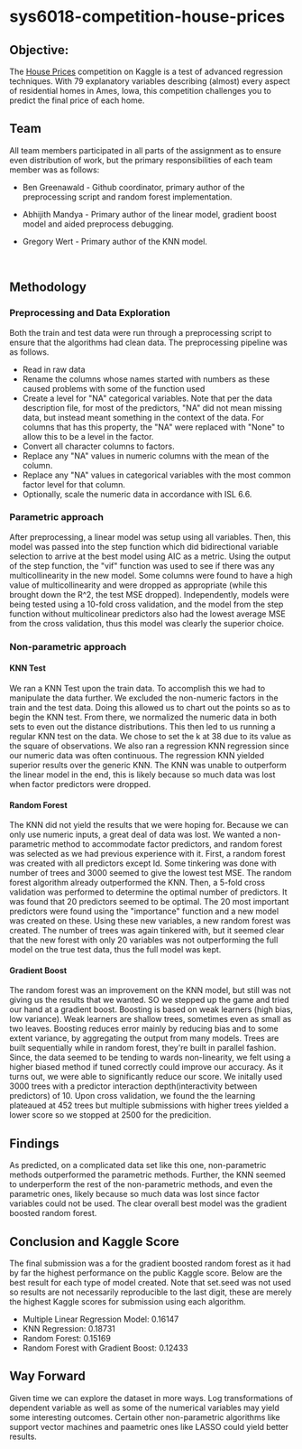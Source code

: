 # sys6018-competition-house-prices

## Objective:
The [House Prices](https://www.kaggle.com/c/house-prices-advanced-regression-techniques) competition on Kaggle is a test of advanced regression techniques. With 79 explanatory variables describing (almost) every aspect of residential homes in Ames, Iowa, this competition challenges you to predict the final price of each home.

## Team

All team members participated in all parts of the assignment as to ensure even distribution of work, but the primary responsibilities of each team member was as follows:

* Ben Greenawald - Github coordinator, primary author of the preprocessing script and random forest implementation.

* Abhijith Mandya - Primary author of the linear model, gradient boost model and aided preprocess debugging.

* Gregory Wert - Primary author of the KNN model.

  ​

## Methodology

### Preprocessing and Data Exploration
Both the train and test data were run through a preprocessing script to ensure that the algorithms had clean data. The preprocessing pipeline was as follows.
* Read in raw data
* Rename the columns whose names started with numbers as these caused problems with some of the function used
* Create a level for "NA" categorical variables. Note that per the data description file, for most of the predictors, "NA" did not mean   missing data, but instead meant something in the context of the data. For columns that has this property, the "NA"  were replaced with   "None" to allow this to be a level in the factor.
* Convert all character columns to factors.
* Replace any "NA" values in numeric columns with the mean of the column.
* Replace any "NA" values in categorical variables with the most common factor level for that column.
* Optionally, scale the numeric data in accordance with ISL 6.6.

### Parametric approach
After preprocessing, a linear model was setup using all variables. Then, this model was passed into the step function which did bidirectional variable selection to arrive at the best model using AIC as a metric. Using the output of the step function, the "vif" function was used to see if there was any multicollinearity in the new model. Some columns were found to have a high value of multicollinearity and were dropped as appropriate (while this brought down the R^2, the test MSE dropped). Independently, models were being tested using a 10-fold cross validation, and the model from the step function without multicolinear predictors
also had the lowest average MSE from the cross validation, thus this model was clearly the superior choice.

### Non-parametric approach

#### KNN Test
We ran a KNN Test upon the train data. To accomplish this we had to manipulate the data further. We excluded the non-numeric factors in the train and the test data. Doing this allowed us to chart out the points so as to begin the KNN test. From there, we normalized the numeric data in both sets to even out the distance distributions. This then led to us running a regular KNN test on the data. We chose to set the k at 38 due to its value as the square of observations. We also ran a regression KNN regression since our numeric data was often continuous. The regression KNN yielded superior results
over the generic KNN. The KNN was unable to outperform the linear model in the end, this is likely because so much data was lost when factor predictors were dropped.

#### Random Forest
The KNN did not yield the results that we were hoping for. Because we can only use numeric inputs, a great deal of data was lost. We wanted a non-parametric method to accommodate factor predictors, and random forest was selected as we had previous experience with it. First, a random forest was created with all predictors except Id. Some tinkering was done with number of trees and 3000 seemed to give the lowest test MSE. The random forest algorithm already outperformed the KNN. Then, a 5-fold cross validation was performed to determine the optimal number of predictors. It was found that 20 predictors seemed to be optimal. The 20 most important predictors were found using the "importance" function and a new model was created on these. Using these new variables, a new random forest was created. The number of trees was again tinkered with, but it seemed clear that the new forest with only 20 variables was not outperforming the full model on the true test data, thus the full model was kept.

#### Gradient Boost

The random forest was an improvement on the KNN model, but still was not giving us the results that we wanted. SO we stepped up the game and tried our hand at a gradient boost. 
Boosting is based on weak learners (high bias, low variance). Weak learners are shallow trees, sometimes even as small as  two leaves. Boosting reduces error mainly by reducing bias and to some extent variance, by aggregating the output from many models. Trees are built sequentially while in random forest, they're built in parallel fashion. Since, the data seemed to be tending to wards non-linearity, we felt using a higher biased method if tuned correctly could improve our accuracy. 
As it turns out, we were able to significantly reduce our score. We initally used 3000 trees with a predictor interaction depth(interactivity between predictors) of 10. Upon cross validation, we found the the learning plateaued at 452 trees but multiple submissions with higher trees yielded a lower score so we stopped at 2500 for the predicition.  

## Findings

As predicted, on a complicated data set like this one, non-parametric methods outperformed the parametric methods. Further, the KNN seemed to underperform the rest of the non-parametric methods, and even the parametric ones, likely because so much data was lost since factor variables could not be used. The clear overall best model was the gradient boosted random forest.

## Conclusion and Kaggle Score

The final submission was a for the gradient boosted random forest as it had by far the highest performance on the public Kaggle score. Below are the best result for each type of model created. Note that set.seed was not used so results are not necessarily reproducible to the last digit, these are merely the  highest Kaggle scores for submission using each algorithm.

* Multiple Linear Regression Model: 0.16147
* KNN Regression: 0.18731
* Random Forest: 0.15169
* Random Forest with Gradient Boost: 0.12433

## Way Forward

Given time we can explore the dataset in more ways. Log transformations of dependent variable as well as some of the numerical variables may yield some interesting outcomes. Certain other non-parametric algorithms like support vector machines and paametric ones like LASSO could yield better results.   
